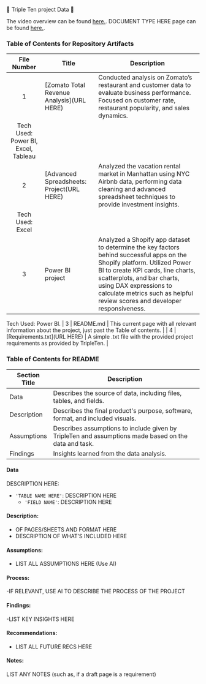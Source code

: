 🚧 Triple Ten project Data 🚧





The video overview can be found <a href='INSERT [VIDEO](https://public.tableau.com/views/finalproject_17202217828690/TotalofTopRestuarantswithTotalRevenue?:language=en-US&:sid=&:redirect=auth&:display_count=n&:origin=viz_share_link) URL HERE' target=_blank><u>here</u>.</a>.
DOCUMENT TYPE HERE page can be found <a href='INSERT URL HERE' target=_blank><u>here</u>.</a>.

### Table of Contents for Repository Artifacts
| File Number | Title | Description |
| :-----------: | ----------- |----------- |
| 1 | [Zomato Total Revenue Analysis](URL HERE) |Conducted analysis on Zomato’s restaurant and customer data to evaluate business performance. Focused on customer rate, restaurant popularity, and sales dynamics.
Tech Used: Power BI, Excel, Tableau|
| 2 | [Advanced Spreadsheets: Project(URL HERE) |Analyzed the vacation rental market in Manhattan using NYC Airbnb data, performing data cleaning and advanced spreadsheet techniques to provide investment insights.
Tech Used: Excel|
| 3| Power BI project | Analyzed a Shopify app dataset to determine the key factors behind successful apps on the Shopify platform. Utilized Power BI to create KPI cards, line charts, scatterplots, and bar charts, using DAX expressions to calculate metrics such as helpful review scores and developer responsiveness.
Tech Used: Power BI.
| 3 | README.md | This current page with all relevant information about the project, just past the Table of contents. |
| 4 | [Requirements.txt](URL HERE) | A simple .txt file with the provided project requirements as provided by TripleTen. |

### Table of Contents for README
| Section Title | Description |
| ----------- |----------- |
| Data | Describes the source of data, including files, tables, and fields. |
| Description | Describes the final product's purpose, software, format, and included visuals. |
| Assumptions | Describes assumptions to include given by TripleTen and assumptions made based on the data and task. |
| Findings | Insights learned from the data analysis. |

#### Data
DESCRIPTION HERE:
- `'TABLE NAME HERE'`: DESCRIPTION HERE
    - `'FIELD NAME'`: DESCRIPTION HERE
  
#### Description:
- OF PAGES/SHEETS AND FORMAT HERE
- DESCRIPTION OF WHAT’S INCLUDED HERE

#### Assumptions:
- LIST ALL ASSUMPTIONS HERE (Use AI)

#### Process:
-IF RELEVANT, USE AI TO DESCRIBE THE PROCESS OF THE PROJECT


#### Findings:
-LIST KEY INSIGHTS HERE

#### Recommendations:
- LIST ALL FUTURE RECS HERE

#### Notes:
LIST ANY NOTES (such as, if a draft page is a requirement)


